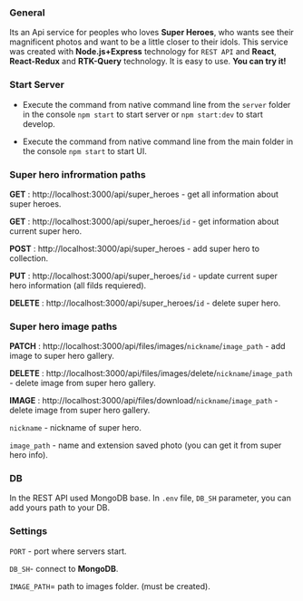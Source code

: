 ### General

Its an Api service for peoples who loves **Super Heroes**, who wants see their magnificent photos and want to be a little closer to their idols. 
This service was created with **Node.js+Express** technology for `REST API` and **React**, **React-Redux** and **RTK-Query** technology.
It is easy to use. **You can try it!**




### Start Server

- Execute the command from native command line from the `server` folder in the console `npm start` to start server or `npm start:dev` to start develop.  

- Execute the command from native command line from the main folder in the console `npm start` to start UI.

### Super hero infrormation paths

**GET** : http://localhost:3000/api/super_heroes - get all information about super heroes.  

**GET** : http://localhost:3000/api/super_heroes/`id` - get information about current super hero.  

**POST** : http://localhost:3000/api/super_heroes - add super hero to collection.  

**PUT** : http://localhost:3000/api/super_heroes/`id` - update current super hero information (all filds requiered).  

**DELETE** : http://localhost:3000/api/super_heroes/`id` - delete super hero.  


### Super hero image paths

**PATCH** : http://localhost:3000/api/files/images/`nickname`/`image_path` - add image to super hero gallery.  

**DELETE** : http://localhost:3000/api/files/images/delete/`nickname`/`image_path`  - delete image from super hero gallery.  

**IMAGE** : http://localhost:3000/api/files/download/`nickname`/`image_path`  - delete image from super hero gallery.  



`nickname` - nickname of super hero.  

`image_path` - name and extension saved photo (you can get it from super hero info).  


### DB

In the REST API used MongoDB base. In `.env` file, `DB_SH` parameter, you can add yours path to your DB.

### Settings

`PORT` - port where servers start.  

`DB_SH`- connect to **MongoDB**.  

`IMAGE_PATH`= path to images folder. (must be created).  






